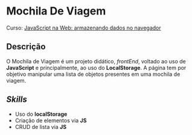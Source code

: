 # Mochila De Viagem

Curso: [JavaScript na Web: armazenando dados no navegador](https://cursos.alura.com.br/course/javascript-web-armazenando-dados-navegador)

## Descrição
O Mochila de Viagem é um projeto didático, *frontEnd*, voltado ao uso de **JavaScript** e principalmente, ao uso do **LocalStorage**. A página tem por objetivo manipular uma lista de objetos presentes em uma mochila de viagem.
## _Skills_
* Uso do **localStorage**
* Criação de elementos via **JS**
* CRUD de lista via **JS**

